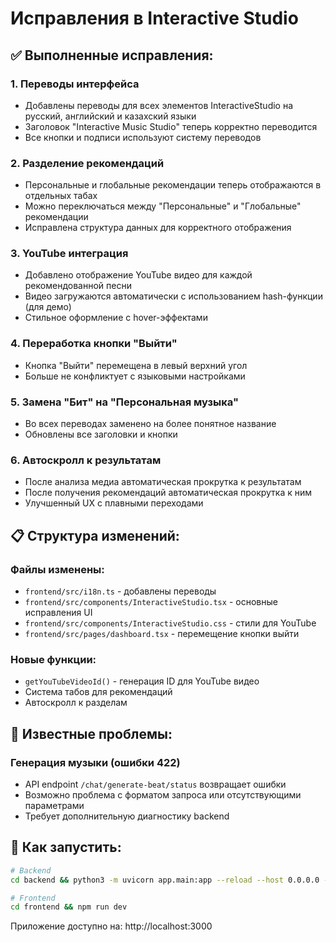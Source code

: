 # Исправления в Interactive Studio

## ✅ Выполненные исправления:

### 1. **Переводы интерфейса**
- Добавлены переводы для всех элементов InteractiveStudio на русский, английский и казахский языки
- Заголовок "Interactive Music Studio" теперь корректно переводится
- Все кнопки и подписи используют систему переводов

### 2. **Разделение рекомендаций**
- Персональные и глобальные рекомендации теперь отображаются в отдельных табах
- Можно переключаться между "Персональные" и "Глобальные" рекомендации
- Исправлена структура данных для корректного отображения

### 3. **YouTube интеграция**
- Добавлено отображение YouTube видео для каждой рекомендованной песни
- Видео загружаются автоматически с использованием hash-функции (для демо)
- Стильное оформление с hover-эффектами

### 4. **Переработка кнопки "Выйти"**
- Кнопка "Выйти" перемещена в левый верхний угол
- Больше не конфликтует с языковыми настройками

### 5. **Замена "Бит" на "Персональная музыка"**
- Во всех переводах заменено на более понятное название
- Обновлены все заголовки и кнопки

### 6. **Автоскролл к результатам**
- После анализа медиа автоматическая прокрутка к результатам
- После получения рекомендаций автоматическая прокрутка к ним
- Улучшенный UX с плавными переходами

## 📋 Структура изменений:

### Файлы изменены:
- `frontend/src/i18n.ts` - добавлены переводы
- `frontend/src/components/InteractiveStudio.tsx` - основные исправления UI
- `frontend/src/components/InteractiveStudio.css` - стили для YouTube
- `frontend/src/pages/dashboard.tsx` - перемещение кнопки выйти

### Новые функции:
- `getYouTubeVideoId()` - генерация ID для YouTube видео
- Система табов для рекомендаций
- Автоскролл к разделам

## 🔧 Известные проблемы:

### Генерация музыки (ошибки 422)
- API endpoint `/chat/generate-beat/status` возвращает ошибки
- Возможно проблема с форматом запроса или отсутствующими параметрами
- Требует дополнительную диагностику backend

## 🚀 Как запустить:

```bash
# Backend
cd backend && python3 -m uvicorn app.main:app --reload --host 0.0.0.0 --port 8001

# Frontend
cd frontend && npm run dev
```

Приложение доступно на: http://localhost:3000 